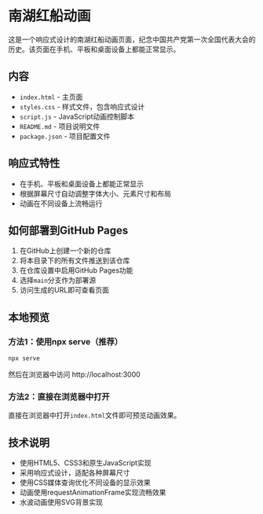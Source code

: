 # 南湖红船动画

这是一个响应式设计的南湖红船动画页面，纪念中国共产党第一次全国代表大会的历史。该页面在手机、平板和桌面设备上都能正常显示。

## 内容

- `index.html` - 主页面
- `styles.css` - 样式文件，包含响应式设计
- `script.js` - JavaScript动画控制脚本
- `README.md` - 项目说明文件
- `package.json` - 项目配置文件

## 响应式特性

- 在手机、平板和桌面设备上都能正常显示
- 根据屏幕尺寸自动调整字体大小、元素尺寸和布局
- 动画在不同设备上流畅运行

## 如何部署到GitHub Pages

1. 在GitHub上创建一个新的仓库
2. 将本目录下的所有文件推送到该仓库
3. 在仓库设置中启用GitHub Pages功能
4. 选择`main`分支作为部署源
5. 访问生成的URL即可查看页面

## 本地预览

### 方法1：使用npx serve（推荐）
```bash
npx serve
```
然后在浏览器中访问 http://localhost:3000

### 方法2：直接在浏览器中打开
直接在浏览器中打开`index.html`文件即可预览动画效果。

## 技术说明

- 使用HTML5、CSS3和原生JavaScript实现
- 采用响应式设计，适配各种屏幕尺寸
- 使用CSS媒体查询优化不同设备的显示效果
- 动画使用requestAnimationFrame实现流畅效果
- 水波动画使用SVG背景实现